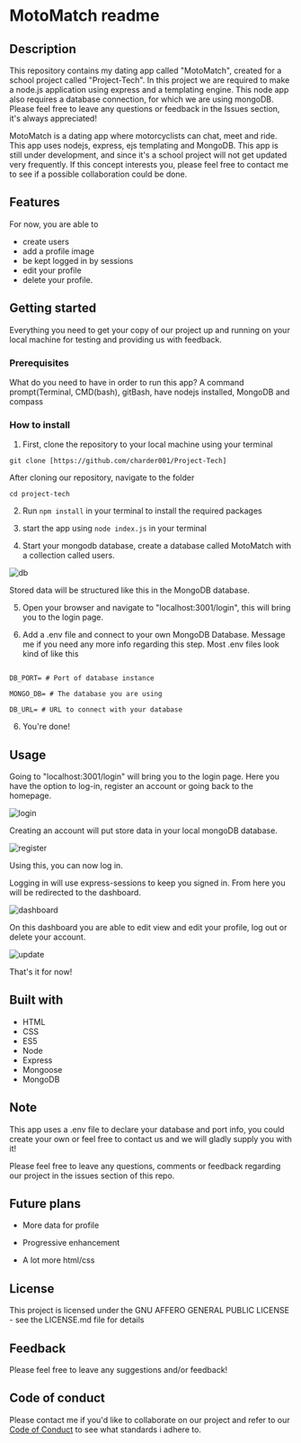 # MotoMatch readme

## Description

This repository contains my dating app called "MotoMatch", created for a school project called "Project-Tech". 
In this project we are required to make a node.js application using express and a templating engine. This node app also requires a database connection, for which we are using mongoDB. Please feel free to leave any questions or feedback in the Issues section, it's always appreciated!


MotoMatch is a dating app where motorcyclists can chat, meet and ride.
This app uses nodejs, express, ejs templating and MongoDB.
This app is still under development, and since it's a school project will not get updated very frequently. If this concept interests you, please feel free to contact me to see if a possible collaboration could be done.

## Features
For now, you are able to 
* create users
* add a profile image 
* be kept logged in by sessions
* edit your profile 
* delete your profile. 

## Getting started
Everything you need to get your copy of our project up and running on your local machine for testing and providing us with feedback.

### Prerequisites
What do you need to have in order to run this app?
A command prompt(Terminal, CMD(bash), gitBash,
have nodejs installed,
MongoDB and compass

### How to install

1. First, clone the repository to your local machine using your terminal

`git clone [https://github.com/charder001/Project-Tech]`

After cloning our repository, navigate to the folder

`cd project-tech`

2. Run `npm install` in your terminal to install the required packages

3. start the app using `node index.js` in your terminal

4. Start your mongodb database, create a database called MotoMatch with a collection called users.

![db](https://user-images.githubusercontent.com/43436118/60056598-bb8e8b80-96e1-11e9-929d-bbb6df528b3b.PNG)

Stored data will be structured like this in the MongoDB database.


5. Open your browser and navigate to "localhost:3001/login", this will bring you to the login page.

5. Add a .env file and connect to your own MongoDB Database. Message me if you need any more info regarding this step. Most .env files look kind of like this

```DB_HOST= # Database host (probably localhost)

DB_PORT= # Port of database instance

MONGO_DB= # The database you are using

DB_URL= # URL to connect with your database
```

6. You're done!

## Usage

Going to "localhost:3001/login" will bring you to the login page. Here you have the option to log-in, register an account or going back to the homepage.


![login](https://user-images.githubusercontent.com/43436118/60055830-3013fb00-96df-11e9-9707-c9e2bad39127.PNG)


Creating an account will put store data in your local mongoDB database.  

![register](https://user-images.githubusercontent.com/43436118/60055865-4d48c980-96df-11e9-925d-498bd4dccc23.PNG)

Using this, you can now log in.

Logging in will use express-sessions to keep you signed in. From here you will be redirected to the dashboard. 

![dashboard](https://user-images.githubusercontent.com/43436118/60056120-1d4df600-96e0-11e9-8cd6-56454ade617d.PNG)

On this dashboard you are able to edit view and edit your profile, log out or delete your account.

![update](https://user-images.githubusercontent.com/43436118/60056232-833a7d80-96e0-11e9-9e5d-77e8ff4de877.PNG)

That's it for now!

## Built with

* HTML
* CSS
* ES5
* Node
* Express
* Mongoose
* MongoDB

## Note

This app uses a .env file to declare your database and port info, you could create your own or feel free to contact us and we will gladly supply you with it!

Please feel free to leave any questions, comments or feedback regarding our project in the issues section of this repo.

## Future plans

- More data for profile

- Progressive enhancement

- A lot more html/css

## License

This project is licensed under the   GNU AFFERO GENERAL PUBLIC LICENSE - see the LICENSE.md file for details

## Feedback

Please feel free to leave any suggestions and/or feedback!

## Code of conduct

Please contact me if you'd like to collaborate on our project and refer to our [Code of Conduct](CONTRIBUTING.md) to see what standards i adhere to.

